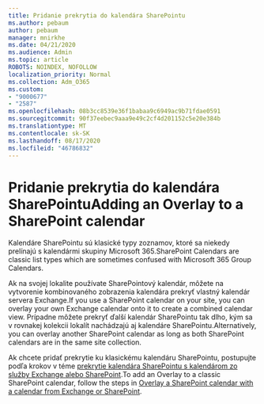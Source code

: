 ```yaml
---
title: Pridanie prekrytia do kalendára SharePointu
ms.author: pebaum
author: pebaum
manager: mnirkhe
ms.date: 04/21/2020
ms.audience: Admin
ms.topic: article
ROBOTS: NOINDEX, NOFOLLOW
localization_priority: Normal
ms.collection: Adm_O365
ms.custom:
- "9000677"
- "2587"
ms.openlocfilehash: 08b3cc8539e36f1babaa9c6949ac9b71fdae0591
ms.sourcegitcommit: 90f37eebec9aaa9e49c2cf4d201152c5e20e384b
ms.translationtype: MT
ms.contentlocale: sk-SK
ms.lasthandoff: 08/17/2020
ms.locfileid: "46786832"
---
```

# <a name="adding-an-overlay-to-a-sharepoint-calendar"></a><span data-ttu-id="9a41c-102">Pridanie prekrytia do kalendára SharePointu</span><span class="sxs-lookup"><span data-stu-id="9a41c-102">Adding an Overlay to a SharePoint calendar</span></span>

<span data-ttu-id="9a41c-103">Kalendáre SharePointu sú klasické typy zoznamov, ktoré sa niekedy prelínajú s kalendármi skupiny Microsoft 365.</span><span class="sxs-lookup"><span data-stu-id="9a41c-103">SharePoint Calendars are classic list types which are sometimes confused with Microsoft 365 Group Calendars.</span></span>
 
<span data-ttu-id="9a41c-104">Ak na svojej lokalite používate SharePointový kalendár, môžete na vytvorenie kombinovaného zobrazenia kalendára prekryť vlastný kalendár servera Exchange.</span><span class="sxs-lookup"><span data-stu-id="9a41c-104">If you use a SharePoint calendar on your site, you can overlay your own Exchange calendar onto it to create a combined calendar view.</span></span> <span data-ttu-id="9a41c-105">Prípadne môžete prekryť ďalší kalendár SharePointu tak dlho, kým sa v rovnakej kolekcii lokalít nachádzajú aj kalendáre SharePointu.</span><span class="sxs-lookup"><span data-stu-id="9a41c-105">Alternatively, you can overlay another SharePoint calendar as long as both SharePoint calendars are in the same site collection.</span></span>
 
<span data-ttu-id="9a41c-106">Ak chcete pridať prekrytie ku klasickému kalendáru SharePointu, postupujte podľa krokov v téme [prekrytie kalendára SharePointu s kalendárom zo služby Exchange alebo SharePoint](https://support.office.com/article/Overlay-a-SharePoint-calendar-with-a-calendar-from-Exchange-or-SharePoint-4CAEBE59-3994-4A94-9322-B31ABB8A5E9A).</span><span class="sxs-lookup"><span data-stu-id="9a41c-106">To add an Overlay to a classic SharePoint calendar, follow the steps in [Overlay a SharePoint calendar with a calendar from Exchange or SharePoint](https://support.office.com/article/Overlay-a-SharePoint-calendar-with-a-calendar-from-Exchange-or-SharePoint-4CAEBE59-3994-4A94-9322-B31ABB8A5E9A).</span></span>
